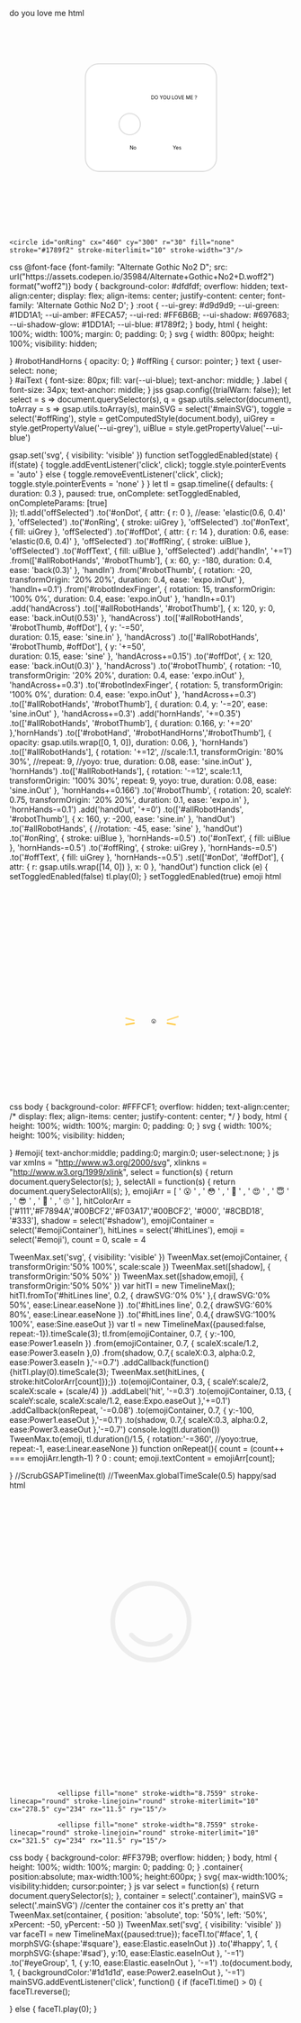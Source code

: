 do you love me
html
<svg id="mainSVG" xmlns="http://www.w3.org/2000/svg" viewBox="0 0 800 600">
<defs>
        <clipPath id="handMask">
                <rect class="handMask" x="214.68" y="130" width="370.64" height="303.25" rx="51" ry="51" fill="red" stroke="none" stroke-miterlimit="10" stroke-width="2"/>
                </clipPath>
        </defs>
    <rect id="bg" x="214.68" y="130" width="370.64" height="303.25" rx="38" fill="#FFF" stroke="#ddd" stroke-miterlimit="10" stroke-width="3"/>
  <g id="whole">
    <circle id="offRing" cx="340" cy="300" r="30" fill="#fff" stroke="#ddd" stroke-miterlimit="10" stroke-width="3"/>
        <text id="aiText" x="50%" y="230"  >DO YOU LOVE ME ?</text>
                <text class="label" id="offText" x="340" y="372" fill="var(--ui-grey)">No</text>
                <text class="label" id="onText" x="462" y="372" fill="var(--ui-blue)">Yes</text>
<!--     <g id="offText" fill="#ddd">
      <g>
        <path d="m327.53,372.7c-1.19,0-2.26-.21-3.21-.62-.94-.41-1.69-1.07-2.24-1.99-.55-.92-.83-2.13-.83-3.64v-8.15c0-1.51.27-2.73.83-3.64.55-.91,1.3-1.58,2.24-1.99.94-.41,2.01-.62,3.21-.62s2.24.21,3.19.62c.95.41,1.71,1.07,2.27,1.99.56.92.84,2.13.84,3.64v8.15c0,1.51-.28,2.73-.84,3.64-.56.91-1.32,1.58-2.27,1.99-.95.41-2.02.62-3.19.62Zm0-2.63c1.03,0,1.84-.29,2.44-.88.6-.59.9-1.5.9-2.73v-8.15c0-1.23-.29-2.14-.88-2.73s-1.41-.88-2.45-.88-1.86.29-2.45.88-.88,1.5-.88,2.73v8.15c0,1.23.29,2.14.88,2.73s1.4.88,2.45.88Z" />
        <path d="m338.78,372.53c-.37,0-.71-.08-1.02-.24-.31-.16-.46-.41-.46-.74v-18.51c0-.32.14-.56.42-.73.28-.17.58-.25.9-.25h9.83c.34,0,.58.14.73.42s.22.57.22.87c0,.35-.08.67-.24.94-.16.27-.4.41-.71.41h-8.18v6.41h4.34c.32,0,.55.12.71.36.16.24.24.52.24.84,0,.26-.08.52-.22.77s-.39.38-.73.38h-4.34v8.09c0,.34-.15.58-.46.74-.31.16-.65.24-1.02.24Z" />
        <path d="m352.9,372.53c-.37,0-.71-.08-1.02-.24-.31-.16-.46-.41-.46-.74v-18.51c0-.32.14-.56.42-.73.28-.17.58-.25.9-.25h9.83c.34,0,.58.14.73.42s.22.57.22.87c0,.35-.08.67-.24.94-.16.27-.4.41-.71.41h-8.18v6.41h4.34c.32,0,.55.12.71.36.16.24.24.52.24.84,0,.26-.08.52-.22.77s-.39.38-.73.38h-4.34v8.09c0,.34-.15.58-.46.74-.31.16-.65.24-1.02.24Z" />
      </g>
    </g>
    <g id="onText" fill="#1789f2">
      <path d="m453.08,372.7c-1.19,0-2.26-.21-3.21-.62-.94-.41-1.69-1.07-2.24-1.99-.55-.92-.83-2.13-.83-3.64v-8.15c0-1.51.27-2.73.83-3.64.55-.91,1.3-1.58,2.24-1.99.94-.41,2.01-.62,3.21-.62s2.24.21,3.19.62c.95.41,1.71,1.07,2.27,1.99.56.92.84,2.13.84,3.64v8.15c0,1.51-.28,2.73-.84,3.64-.56.91-1.32,1.58-2.27,1.99-.95.41-2.02.62-3.19.62Zm0-2.63c1.03,0,1.84-.29,2.44-.88.6-.59.9-1.5.9-2.73v-8.15c0-1.23-.29-2.14-.88-2.73s-1.41-.88-2.45-.88-1.86.29-2.45.88-.88,1.5-.88,2.73v8.15c0,1.23.29,2.14.88,2.73s1.4.88,2.45.88Z" />
      <path d="m464.33,372.53c-.37,0-.71-.08-1.02-.25-.31-.17-.46-.41-.46-.73v-18.51c0-.35.15-.61.46-.76.31-.15.65-.22,1.02-.22.35,0,.66.05.91.15.25.1.48.28.69.52.21.24.42.58.64,1.01l6.22,12.12v-12.85c0-.34.15-.58.46-.73s.65-.22,1.02-.22.71.07,1.02.22.46.39.46.73v18.54c0,.32-.15.56-.46.73s-.65.25-1.02.25-.71-.09-1.01-.28c-.3-.19-.55-.46-.76-.81l-6.69-12.74v12.85c0,.32-.15.56-.46.73-.31.17-.65.25-1.02.25Z" />
    </g> -->
    <circle id="onRing" cx="460" cy="300" r="30" fill="none" stroke="#1789f2" stroke-miterlimit="10" stroke-width="3"/>
<g clip-path="url(#handMask)">                
    <g id="robotThumb">
      <path d="m345.6,221.86l14.68,42.01-2.07,14.92c-.23,4.56-1.71,13.19-9.22,12.62-4.66-.36-7.4-4.02-6.92-7.55l2.09-14-13.94-36.13s2.53-10.42,15.38-11.87Z" fill="#adc4d9" stroke="#585b56" stroke-linecap="round" stroke-linejoin="round" stroke-width="2.56"/>
      <path d="m343.67,268.69c7.37,2.01,12.83.25,16.6-4.82" fill="none" stroke="#585b56" stroke-linecap="round" stroke-linejoin="round" stroke-width="2.56"/>
    </g>
        </g>
    <circle id="offDot" cx="340" cy="300" r="0" fill="#1789f2"/>
    <circle id="onDot" cx="460" cy="300" r="14" fill="#1789f2"/>
                <g clip-path="url(#handMask)">
                        <g id="allRobotHands">
<path id="palmBlock" d="m283.85,230.1c.72,19.66,17.24,35.01,36.89,34.29,5.9-.22,11.65-1.89,16.74-4.88,5.88-5.02,9.63-13.18,12.03-23.33h.01s-.05-.14-.05-.14c-1.94-4.18-2.76-8.79-2.39-13.38.65-4.82-1.8-9.52-6.12-11.75l-21.2-10.93c-5.16-2.66-11.51-.64-14.17,4.53,0,0,0,0,0,0-5.01,9.73-13.05,9.6-21.77,25.57l.02.03Z" fill="#fff"/>                                
    <g id="robotHand">
      <g id="robotIndexFinger">
        <path d="m317.72,266.55l-4.03,22.24,6.69,13.83s2.93,7.1,9.82,5.76,4.83-7.53,4.35-9.24-4.15-12.12-4.15-12.12l6.97-27.99" fill="#fff" stroke="#585b56" stroke-linecap="round" stroke-linejoin="round" stroke-width="2.99"/>
        <path d="m330.4,287.03c-3.72,5.5-9.48,5.57-16.71,1.76" fill="none" stroke="#585b56" stroke-linecap="round" stroke-linejoin="round" stroke-width="2.99"/>
      </g>
      <path d="m276.02,261.19c-3.89-1.99-5.42-6.76-3.43-10.64,0,0,0-.02.01-.03l9.13-18.97c9.35-18.13,18.01-17.69,23.38-28.06,2.76-5.35,9.33-7.45,14.68-4.69,0,0,0,0,0,0l21.95,11.32c4.47,2.31,7.01,7.18,6.33,12.17-.38,4.75.47,9.53,2.48,13.85l-22.27,7.94c-3.65,7.18-17.06,35.3-17.06,35.3-2.01,3.88-6.8,5.4-10.68,3.39s-5.4-6.8-3.39-10.68l1.82-3.52c-2.01,3.89-6.78,5.42-10.67,3.41-3.89-2.01-5.42-6.78-3.41-10.67l1.82-3.52c-1.99,3.88-6.76,5.42-10.65,3.42-.01,0-.02-.01-.03-.02Z" fill="#fff" stroke="#585b56" stroke-linecap="round" stroke-linejoin="round" stroke-width="2.99"/>
      <path d="m302.1,261.18l-3.16,7.39" fill="none" stroke="#585b56" stroke-linecap="round" stroke-linejoin="round" stroke-width="2.99"/>
      <path d="m289.76,250.54l-3.09,7.25" fill="none" stroke="#585b56" stroke-linecap="round" stroke-linejoin="round" stroke-width="2.99"/>
      <path d="m343.91,211.23l-24.65-12.71,5.66-10.99,24.65,12.71-5.66,10.99Z" fill="#6a7784" stroke="#585b56" stroke-linecap="round" stroke-linejoin="round" stroke-width="2.99"/>
      <path d="m403.11,114.99c-2.51,21.87-19.99,48.22-28.49,59.59l-14.11,23.21c-2.2,3.46-6.67,4.67-10.31,2.79l-25.87-13.34c-3.66-1.87-5.28-6.23-3.72-10.03,0,0,4.55-19.44,6.99-24.56s15.03-34.74,33.46-59.07l42.05,21.41Z" fill="#fff"/>
      <path d="m321.87,184.17l9.09,4.56c-2.48-1.77-3.3-5.47-1.87-8.93l10.78-24.9c4.56-13.38,16.14-42.73,31.18-58.22l-9.83-5.01c-12.59,17.7-27.97,45.3-32.53,58.68l-7.15,22.99c-1.57,3.78-2.58,7.76.34,10.82Z" fill="#f8f8f8"/>
      <path d="m282.6,229.97c.74,20.35,17.85,36.25,38.2,35.51,6.11-.22,12.06-1.96,17.33-5.06l12.45-24.16h.01s-.05-.15-.05-.15c-2-4.33-2.86-9.1-2.48-13.85.68-4.99-1.86-9.86-6.33-12.17l-21.95-11.32c-5.35-2.76-11.92-.66-14.68,4.69,0,0,0,0,0,0-5.19,10.07-13.51,9.95-22.54,26.47l.03.03Z" fill="#fff"/>
      <path d="m282.55,229.81l-.03-.02c4.52-8.26,8.85-12.36,12.71-15.66,3.86-3.29,7.24-5.79,9.83-10.82,2.76-5.35,9.34-7.45,14.68-4.69l7.69,3.97c-5.16-2.09-11.15.06-13.75,5.11-2.59,5.04-5.98,7.52-9.84,10.82s-8.19,7.39-12.71,15.66l.03.02c.45,12.13,6.69,22.68,15.97,29.06-13.86-4.89-24.02-17.86-24.59-33.45Z" fill="#f8f8f8"/>
      <path d="m338.14,260.43l6.99-13.56h0s-6.99,13.56-6.99,13.56h0Z" fill="#f8f8f8" stroke="#585b56" stroke-miterlimit="10" stroke-width="1.99"/>
      <path d="m350.6,236.28h0s0,.02,0,.02v-.02Z" fill="#f8f8f8" stroke="#585b56" stroke-miterlimit="10" stroke-width="1.99"/>
      <path d="m282.6,229.97c.74,20.35,17.85,36.25,38.2,35.51,6.11-.22,12.06-1.96,17.33-5.06l12.45-24.16h.01s-.05-.15-.05-.15c-2-4.33-2.86-9.1-2.48-13.85.68-4.99-1.86-9.86-6.33-12.17l-21.95-11.32c-5.35-2.76-11.92-.66-14.68,4.69,0,0,0,0,0,0-5.19,10.07-13.51,9.95-22.54,26.47" fill="none" stroke="#585b56" stroke-linecap="round" stroke-linejoin="round" stroke-width="2.99"/>
      <path d="m403.11,114.99c-2.51,21.87-19.99,48.22-28.49,59.59l-14.11,23.21c-2.2,3.46-6.67,4.67-10.31,2.79l-25.87-13.34c-3.66-1.87-5.28-6.23-3.72-10.03,0,0,4.55-19.44,6.99-24.56s15.03-34.74,33.46-59.07l42.05,21.41Z" fill="none" stroke="#585b56" stroke-linecap="round" stroke-linejoin="round" stroke-width="2.99"/>
    </g>
                        
  <g id="robotHandHorns">
    <g id="robotHornFinger">
      <path d="m317.72,266.55l-4.03,22.24s-2.22,11.59-2.55,13.65.48,8.63,7.17,9.56c5.91.82,8.27-5.33,9.13-9.59s3.43-15.39,3.43-15.39l7.27-27.99" fill="#fff" stroke="#585b56" stroke-linecap="round" stroke-linejoin="round" stroke-width="2.99"/>
    </g>
    <path d="m262.4,283.8c-6.35-3.45-2.9-9.9-.91-13.79,0,0,0-.02.01-.03l20.23-38.44c9.35-18.13,18.01-17.69,23.38-28.06,2.76-5.35,9.33-7.45,14.68-4.69,0,0,0,0,0,0l21.95,11.32c4.47,2.31,7.01,7.18,6.33,12.17-.38,4.75.47,9.53,2.48,13.85l-22.27,7.94c-3.65,7.18-17.06,35.3-17.06,35.3-2.01,3.88-6.8,5.4-10.68,3.39s-5.4-6.8-3.39-10.68l1.82-3.52c-2.01,3.89-6.78,5.42-10.67,3.41-3.89-2.01-3.63-10.3-1.62-14.19l-12.23,19.85c-1.99,3.88-5.69,9.61-12.04,6.16Z" fill="#fff" stroke="#585b56" stroke-linecap="round" stroke-linejoin="round" stroke-width="2.99"/>
    <path d="m302.1,261.18l-3.16,7.39" fill="none" stroke="#585b56" stroke-linecap="round" stroke-linejoin="round" stroke-width="2.99"/>
    <path d="m289.76,250.54l-3.09,7.25" fill="none" stroke="#585b56" stroke-linecap="round" stroke-linejoin="round" stroke-width="2.99"/>
    <path d="m343.91,211.23l-24.65-12.71,5.66-10.99,24.65,12.71-5.66,10.99Z" fill="#6a7784" stroke="#585b56" stroke-linecap="round" stroke-linejoin="round" stroke-width="2.99"/>
    <path d="m403.11,114.99c-2.51,21.87-19.99,48.22-28.49,59.59l-14.11,23.21c-2.2,3.46-6.67,4.67-10.31,2.79l-25.87-13.34c-3.66-1.87-5.28-6.23-3.72-10.03,0,0,4.55-19.44,6.99-24.56s15.03-34.74,33.46-59.07l42.05,21.41Z" fill="#fff"/>
    <path d="m321.87,184.17l9.09,4.56c-2.48-1.77-3.3-5.47-1.87-8.93l10.78-24.9c4.56-13.38,16.14-42.73,31.18-58.22l-9.83-5.01c-12.59,17.7-27.97,45.3-32.53,58.68l-7.15,22.99c-1.57,3.78-2.58,7.76.34,10.82Z" fill="#f8f8f8"/>
    <path d="m282.6,229.97c.74,20.35,17.85,36.25,38.2,35.51,6.11-.22,12.06-1.96,17.33-5.06,6.09-5.2,9.97-13.65,12.45-24.16h.01s-.05-.15-.05-.15c-2-4.33-2.86-9.1-2.48-13.85.68-4.99-1.86-9.86-6.33-12.17l-21.95-11.32c-5.35-2.76-11.92-.66-14.68,4.69,0,0,0,0,0,0-5.19,10.07-13.51,9.95-22.54,26.47l.03.03Z" fill="#fff"/>
    <path d="m282.55,229.81l-.03-.02c4.52-8.26,8.85-12.36,12.71-15.66,3.86-3.29,7.24-5.79,9.83-10.82,2.76-5.35,9.34-7.45,14.68-4.69l7.69,3.97c-5.16-2.09-11.15.06-13.75,5.11-2.59,5.04-5.98,7.52-9.84,10.82s-8.19,7.39-12.71,15.66l.03.02c.45,12.13,6.69,22.68,15.97,29.06-13.86-4.89-24.02-17.86-24.59-33.45Z" fill="#f8f8f8"/>
    <path d="m338.14,260.43h0" fill="#f8f8f8" stroke="#585b56" stroke-miterlimit="10" stroke-width="1.99"/>
    <path d="m350.6,236.28h0s0,.02,0,.02v-.02Z" fill="#f8f8f8" stroke="#585b56" stroke-miterlimit="10" stroke-width="1.99"/>
    <path d="m282.6,229.97c.74,20.35,17.85,36.25,38.2,35.51,6.11-.22,12.06-1.96,17.33-5.06,6.56-4.7,9.53-14.4,12.45-24.16h.01s-.05-.15-.05-.15c-2-4.33-2.86-9.1-2.48-13.85.68-4.99-1.86-9.86-6.33-12.17l-21.95-11.32c-5.35-2.76-11.92-.66-14.68,4.69,0,0,0,0,0,0-5.19,10.07-13.51,9.95-22.54,26.47" fill="none" stroke="#585b56" stroke-linecap="round" stroke-linejoin="round" stroke-width="2.99"/>
    <path d="m403.11,114.99c-2.51,21.87-19.99,48.22-28.49,59.59l-14.11,23.21c-2.2,3.46-6.67,4.67-10.31,2.79l-25.87-13.34c-3.66-1.87-5.28-6.23-3.72-10.03,0,0,4.55-19.44,6.99-24.56s15.03-34.74,33.46-59.07l42.05,21.41Z" fill="none" stroke="#585b56" stroke-linecap="round" stroke-linejoin="round" stroke-width="2.99"/>
    <path d="m313.19,291.43c4.27,4.39,9,6.75,16.05,2.74" fill="none" stroke="#585b56" stroke-linecap="round" stroke-linejoin="round" stroke-width="2.99"/>
    <path d="m316.58,275.11c4.27,4.39,9,6.75,16.05,2.74" fill="none" stroke="#585b56" stroke-linecap="round" stroke-linejoin="round" stroke-width="2.99"/>
    <path d="m263.86,265.51c2.22,6.11,6.12,9.68,12.71,8.67" fill="none" stroke="#585b56" stroke-linecap="round" stroke-linejoin="round" stroke-width="2.99"/>
    <path d="m271.72,250.54c2.22,6.11,6.12,9.68,12.71,8.67" fill="none" stroke="#585b56" stroke-linecap="round" stroke-linejoin="round" stroke-width="2.99"/>
  </g>
                        </g>
                        </g>
    <rect id="outline" x="214.68" y="130" width="370.64" height="303.25" rx="38" fill="none" stroke="#cfcfcf" stroke-miterlimit="10" stroke-width="2"/>
  </g>
</svg>
css
@font-face {font-family: "Alternate Gothic No2 D"; src: url("https://assets.codepen.io/35984/Alternate+Gothic+No2+D.woff2") format("woff2")}
body {
 background-color: #dfdfdf;
 overflow: hidden;
 text-align:center;
  display: flex;
  align-items: center;
  justify-content: center;
        font-family: 'Alternate Gothic No2 D';
}
:root {
        --ui-grey: #d9d9d9;
        --ui-green: #1DD1A1;
        --ui-amber: #FECA57;
        --ui-red: #FF6B6B;
        --ui-shadow: #697683;
        --ui-shadow-glow: #1DD1A1;
        --ui-blue: #1789f2;
}
body,
html {
 height: 100%;
 width: 100%;
 margin: 0;
 padding: 0;
}
svg {
 width: 800px;
 height: 100%;
 visibility: hidden;
 
}
#robotHandHorns {
        opacity: 0;
}
#offRing {
        cursor: pointer;
}
text {
        user-select: none;        
}
#aiText {
        font-size: 80px;
        fill: var(--ui-blue);
        text-anchor: middle;
}
.label {
        font-size: 34px;
        text-anchor: middle;
}
jss
gsap.config({trialWarn: false});
let select = s => document.querySelector(s),
                q = gsap.utils.selector(document),
                toArray = s => gsap.utils.toArray(s),
                mainSVG = select('#mainSVG'),
                toggle = select('#offRing'),
                style = getComputedStyle(document.body),
                uiGrey = style.getPropertyValue('--ui-grey'),
                uiBlue = style.getPropertyValue('--ui-blue')
                
gsap.set('svg', {
        visibility: 'visible'
})
function setToggledEnabled(state) {
        if(state) {
                toggle.addEventListener('click', click);
                toggle.style.pointerEvents = 'auto'
        } else {
                toggle.removeEventListener('click', click);
                toggle.style.pointerEvents = 'none'
        }
}
let tl = gsap.timeline({
        defaults: {
                duration: 0.3
        },
        paused: true,
        onComplete: setToggledEnabled,
        onCompleteParams: [true]        
});
tl.add('offSelected')
.to('#onDot', {
        attr: {
                r: 0
        },
        //ease: 'elastic(0.6, 0.4)'
}, 'offSelected')
.to('#onRing', {
        stroke: uiGrey
}, 'offSelected')
.to('#onText', {
        fill: uiGrey
}, 'offSelected')
.to('#offDot', {
        attr: {
                r: 14
        },
        duration: 0.6,
        ease: 'elastic(0.6, 0.4)'
}, 'offSelected')
.to('#offRing', {
        stroke: uiBlue
}, 'offSelected')
.to('#offText', {
        fill: uiBlue
}, 'offSelected')
.add('handIn', '+=1')
.from(['#allRobotHands', '#robotThumb'], {
        x: 60,
        y: -180,
        duration: 0.4,
        ease: 'back(0.3)'
}, 'handIn')
.from('#robotThumb', {
        rotation: -20,
        transformOrigin: '20% 20%',
        duration: 0.4,
        ease: 'expo.inOut'
}, 'handIn+=0.1')
.from('#robotIndexFinger', {
        rotation: 15,
        transformOrigin: '100% 0%',
        duration: 0.4,
        ease: 'expo.inOut'
}, 'handIn+=0.1')
.add('handAcross')
.to(['#allRobotHands', '#robotThumb'], {
        x: 120,
        y: 0,
        ease: 'back.inOut(0.53)'
}, 'handAcross')
.to(['#allRobotHands', '#robotThumb, #offDot'], {
        y: '-=50',        
        duration: 0.15,
        ease: 'sine.in'
}, 'handAcross')
.to(['#allRobotHands', '#robotThumb, #offDot'], {
        y: '+=50',                
        duration: 0.15,
        ease: 'sine'
}, 'handAcross+=0.15')
.to('#offDot', {
        x: 120,
        ease: 'back.inOut(0.3)'
}, 'handAcross')
.to('#robotThumb', {
        rotation: -10,
        transformOrigin: '20% 20%',
        duration: 0.4,
        ease: 'expo.inOut'
}, 'handAcross+=0.3')
.to('#robotIndexFinger', {
        rotation: 5,
        transformOrigin: '100% 0%',
        duration: 0.4,
        ease: 'expo.inOut'
}, 'handAcross+=0.3')
.to(['#allRobotHands', '#robotThumb'], {
        duration: 0.4,
        y: '-=20',
        ease: 'sine.inOut'
}, 'handAcross+=0.3')
.add('hornHands', '+=0.35')
.to(['#allRobotHands', '#robotThumb'], {
        duration: 0.166,
        y: '+=20'
},'hornHands')
.to(['#robotHand', '#robotHandHorns','#robotThumb'], {
        opacity: gsap.utils.wrap([0, 1, 0]),
        duration: 0.06,
}, 'hornHands')
.to(['#allRobotHands'], {
        rotation: '+=12',
        //scale:1.1,
        transformOrigin: '80% 30%',
        //repeat: 9,
        //yoyo: true,
        duration: 0.08,
        ease: 'sine.inOut'
}, 'hornHands')
.to(['#allRobotHands'], {
        rotation: '-=12',
        scale:1.1,
        transformOrigin: '100% 30%',
        repeat: 9,
        yoyo: true,
        duration: 0.08,
        ease: 'sine.inOut'
}, 'hornHands+=0.166')
.to('#robotThumb', {
        rotation: 20,
        scaleY: 0.75,
        transformOrigin: '20% 20%',
        duration: 0.1,
        ease: 'expo.in'
}, 'hornHands-=0.1')
.add('handOut', '+=0')
.to(['#allRobotHands', '#robotThumb'], {
        x: 160,
        y: -200,
        ease: 'sine.in'
}, 'handOut')
.to('#allRobotHands', {
        //rotation: -45,
        ease: 'sine'
}, 'handOut')
.to('#onRing', {
        stroke: uiBlue
}, 'hornHands-=0.5')
.to('#onText', {
        fill: uiBlue
}, 'hornHands-=0.5')
.to('#offRing', {
        stroke: uiGrey
}, 'hornHands-=0.5')
.to('#offText', {
        fill: uiGrey
}, 'hornHands-=0.5')
.set(['#onDot', '#offDot'], {
        attr: {
                r: gsap.utils.wrap([14, 0])
        },
        x: 0
}, 'handOut')
function click (e) {
        setToggledEnabled(false)
        tl.play(0);
}
setToggledEnabled(true)
emoji
html
<svg viewBox="0 0 800 600" xmlns="http://www.w3.org/2000/svg">
 <g id="emojiContainer">
  <text id="emoji" x="50%" y="400"> 😮 </text>
  </g>
      <g id="hitLines" transform="translate(-10,0)" stroke-width="4" fill="none" stroke="#FFC83D" stroke-miterlimit="10" stroke-linecap="round">
        <line x1="362.5" y1="400.5" x2="339.5" y2="404.5" />
        <line x1="361.6" y1="392.32" x2="339.5" y2="386.5"  opacity="0.7"/>
        <line x1="457.14" y1="391.53" x2="486.71" y2="382.12" opacity="0.7"/>
        <line x1="456.5" y1="400.5" x2="478.5" y2="404.5"  />
      </g>
 <g id="shadow">
  <!-- <rect  width="80" height="4" x="360" y="404" fill="#222" opacity="0.6" /> -->
  <line x1="360" y1="404" x2="440" y2="404" stroke="#111" stroke-width="4" stroke-linecap="round"/>
  </g>
</svg>
css
body {
 background-color: #FFFCF1;
 overflow: hidden;
 text-align:center;
/*   display: flex;
  align-items: center;
  justify-content: center;  */
}
body,
html {
 height: 100%;
 width: 100%;
 margin: 0;
 padding: 0;
}
svg {
 width: 100%;
 height: 100%;
 visibility: hidden;
 
}
#emoji{
 text-anchor:middle;
 padding:0;
 margin:0;
 user-select:none;
}
js
var xmlns = "http://www.w3.org/2000/svg",
  xlinkns = "http://www.w3.org/1999/xlink",
  select = function(s) {
    return document.querySelector(s);
  },
  selectAll = function(s) {
    return document.querySelectorAll(s);
  },
    emojiArr = [ ' 😮 ' , ' 😳 ' , ' 🤣 ' , ' 😍 ' , ' 😇 ' , ' 😎 ' , ' 🤢 ' , ' 🙄 ' ],
    hitColorArr = ['#111','#F7894A','#00BCF2','#F03A17','#00BCF2', '#000', '#8CBD18', '#333'],
    shadow = select('#shadow'),
    emojiContainer = select('#emojiContainer'),
    hitLines = select('#hitLines'),
    emoji = select('#emoji'),
    count = 0,
    scale = 4
 
TweenMax.set('svg', {
  visibility: 'visible'
})
TweenMax.set(emojiContainer, {
 transformOrigin:'50% 100%',
 scale:scale
})
TweenMax.set([shadow], {
 transformOrigin:'50% 50%'
})
TweenMax.set([shadow,emoji], {
 transformOrigin:'50% 50%'
})
var hitTl = new TimelineMax();
hitTl.fromTo('#hitLines line', 0.2, {
 drawSVG:'0% 0%'
},{
 drawSVG:'0% 50%',
 ease:Linear.easeNone
})
.to('#hitLines line', 0.2,{
  drawSVG:'60% 80%',
 ease:Linear.easeNone
})
.to('#hitLines line', 0.4,{
  drawSVG:'100% 100%',
 ease:Sine.easeOut
})
var tl = new TimelineMax({paused:false, repeat:-1}).timeScale(3);
tl.from(emojiContainer, 0.7, {
 y:-100,
 ease:Power1.easeIn
})
.from(emojiContainer, 0.7, {
 scaleX:scale/1.2,
 ease:Power3.easeIn
},0)
.from(shadow, 0.7,{
 scaleX:0.3,
 alpha:0.2,
 ease:Power3.easeIn
},'-=0.7')
.addCallback(function(){hitTl.play(0).timeScale(3); TweenMax.set(hitLines, { stroke:hitColorArr[count]});})
.to(emojiContainer, 0.3, {
 scaleY:scale/2,
 scaleX:scale + (scale/4)
})
.addLabel('hit', '-=0.3')
.to(emojiContainer, 0.13, {
 scaleY:scale,
 scaleX:scale/1.2,
 ease:Expo.easeOut
},'+=0.1')
.addCallback(onRepeat, '-=0.08')
.to(emojiContainer, 0.7, {
 y:-100,
 ease:Power1.easeOut
},'-=0.1')
.to(shadow, 0.7,{
 scaleX:0.3,
 alpha:0.2,
 ease:Power3.easeOut
},'-=0.7')
console.log(tl.duration())
TweenMax.to(emoji, tl.duration()/1.5, {
 rotation:'-=360',
 //yoyo:true,
 repeat:-1,
 ease:Linear.easeNone
})
function onRepeat(){
 count = (count++ === emojiArr.length-1) ? 0 : count;
 emoji.textContent = emojiArr[count];
 
}
//ScrubGSAPTimeline(tl)
//TweenMax.globalTimeScale(0.5)
happy/sad
html
<div class="container">
<!-- Generator: Adobe Illustrator 19.1.0, SVG Export Plug-In  -->
<svg class="mainSVG" version="1.1"
         xmlns="http://www.w3.org/2000/svg" xmlns:xlink="http://www.w3.org/1999/xlink" xmlns:a="http://ns.adobe.com/AdobeSVGViewerExtensions/3.0/"
         x="0px" y="0px" width="600px" height="600px" viewBox="0 0 600 600" enable-background="new 0 0 600 600" xml:space="preserve">
<defs>
</defs>
<path id="face" fill="none" stroke="#EDEDED" stroke-width="10" stroke-linecap="round" stroke-linejoin="round" stroke-miterlimit="10" d="
        M381,262c0,44.7-36.3,81-81,81s-81-36.3-81-81s36.3-81,81-81S381,217.3,381,262z"/>
<path id="happy" fill="none" stroke="#ededed" stroke-width="10" stroke-linecap="round" stroke-linejoin="round" stroke-miterlimit="10" d="
        M341.4,291.4C330.3,303,316.1,310,300.6,310c-16.1,0-30.7-7.5-42-19.9"/>
<g id="eyeGroup" stroke="#ededed">
        
                <ellipse fill="none" stroke-width="8.7559" stroke-linecap="round" stroke-linejoin="round" stroke-miterlimit="10" cx="278.5" cy="234" rx="11.5" ry="15"/>
        
                <ellipse fill="none" stroke-width="8.7559" stroke-linecap="round" stroke-linejoin="round" stroke-miterlimit="10" cx="321.5" cy="234" rx="11.5" ry="15"/>
</g>
<path id="sad" fill="none" stroke="none" stroke-width="10" stroke-linecap="round" stroke-linejoin="round" stroke-miterlimit="10" d="
        M341.4,308.7c-11.1-11.6-25.3-18.6-40.8-18.6c-16.1,0-30.7,7.5-42,19.9"/>
<path id="square" fill="none" stroke="none" stroke-width="10" stroke-linecap="round" stroke-linejoin="round" stroke-miterlimit="10" d="
        M383,347H217V181h166V347z"/>
</svg>
</div>
css
body {
  background-color: #FF379B;
  overflow: hidden;
}
body,
html {
  height: 100%;
  width: 100%;
  margin: 0;
  padding: 0;
}
.container{
  position:absolute;
  max-width:100%;
  height:600px;
}
svg{
  max-width:100%;
  visibility:hidden;
  cursor:pointer;
}
js
var  select = function(s) {
    return document.querySelector(s);
  },
  container = select('.container'),
  mainSVG = select('.mainSVG')
//center the container cos it's pretty an' that
TweenMax.set(container, {
  position: 'absolute',
  top: '50%',
  left: '50%',
  xPercent: -50,
  yPercent: -50
})
TweenMax.set('svg', {
  visibility: 'visible'
})
var faceTl = new TimelineMax({paused:true});
faceTl.to('#face', 1, {
  morphSVG:{shape:'#square'},
  ease:Elastic.easeInOut
})
.to('#happy', 1, {
  morphSVG:{shape:'#sad'},
  y:10,
  ease:Elastic.easeInOut
}, '-=1')
.to('#eyeGroup', 1, {
  y:10,
  ease:Elastic.easeInOut
}, '-=1')
.to(document.body, 1, {
  backgroundColor:'#1d1d1d',
  ease:Power2.easeInOut
}, '-=1')
mainSVG.addEventListener('click', function() {
  if (faceTl.time() > 0) {
    faceTl.reverse();
   
  } else {
    faceTl.play(0);
  }

